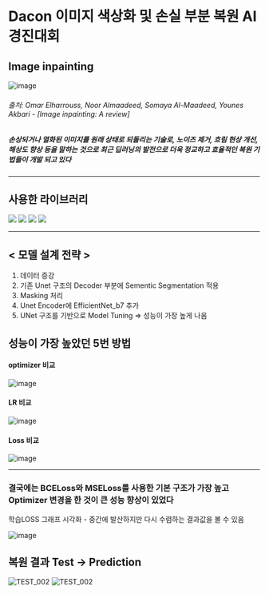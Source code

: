 # Dacon 이미지 색상화 및 손실 부분 복원 AI 경진대회

## Image inpainting

![image](https://github.com/user-attachments/assets/6535a55b-9299-496d-87c6-487aa919e3bf)
###### 출처: Omar Elharrouss, Noor Almaadeed, Somaya Al-Maadeed, Younes Akbari - [Image inpainting: A review]

##### 손상되거나 열화된 이미지를 원래 상태로 되돌리는 기술로, 노이즈 제거, 흐림 현상 개선, 해상도 향상 등을 말하는 것으로 최근 딥러닝의 발전으로 더욱 정교하고 효율적인 복원 기법들이 개발 되고 있다
---

## 사용한 라이브러리 
<img src="https://img.shields.io/badge/python-3776AB?style=for-the-badge&logo=python&logoColor=white"> <img src="https://img.shields.io/badge/pytorch-EE4C2C?style=for-the-badge&logo=python&logoColor=white"> <img src="https://img.shields.io/badge/numpy-013243?style=for-the-badge&logo=python&logoColor=white"> <img src="https://img.shields.io/badge/tqdm-FFC107?style=for-the-badge&logo=python&logoColor=white">


---
## < 모델 설계 전략 >
1. 데이터 증강
2. 기존 Unet 구조의 Decoder 부분에 Sementic Segmentation 적용
3. Masking 처리
4. Unet Encoder에 EfficientNet_b7 추가
5. UNet 구조를 기반으로 Model Tuning => 성능이 가장 높게 나옴

## 성능이 가장 높았던 5번 방법
#### optimizer 비교
![image](https://github.com/user-attachments/assets/747073db-0fa8-45c0-af5f-575ef53b6161)
#### LR 비교 
![image](https://github.com/user-attachments/assets/855d0fc8-2baa-40c0-92bf-b3b26c37ddc8)
#### Loss 비교
![image](https://github.com/user-attachments/assets/de14db90-b0eb-436c-86d2-1d83cfdbcd22)

---

### 결국에는 BCELoss와 MSELoss를 사용한 기본 구조가 가장 높고 Optimizer 변경을 한 것이 큰 성능 향상이 있었다
학습LOSS 그래프 시각화 - 중간에 발산하지만 다시 수렴하는 결과값을 볼 수 있음

![image](https://github.com/user-attachments/assets/487eccdf-5776-4d15-96bc-e7c250fb4577)

## 복원 결과 Test -> Prediction

![TEST_002](https://github.com/user-attachments/assets/716367c2-60c2-4054-ad3c-53e179c445ac)
![TEST_002](https://github.com/user-attachments/assets/18fe69ad-5088-4a74-b8b7-a277fa7a2f7f)


